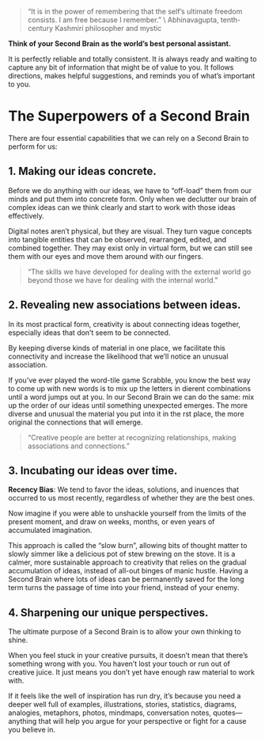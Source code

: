 
> “It is in the power of remembering that the self’s ultimate freedom consists. I am free because I remember.”
\ Abhinavagupta, tenth-century Kashmiri philosopher and mystic

**Think of your Second Brain as the world’s best personal assistant.**

It is perfectly reliable and totally consistent. It is always ready and waiting to capture any bit of information that might be of value to you. It follows directions, makes helpful suggestions, and reminds you of what’s important to you.

# The Superpowers of a Second Brain

There are four essential capabilities that we can rely on a Second Brain to perform for us:

## 1. Making our ideas concrete. 

Before we do anything with our ideas, we have to “off-load” them from our minds and put them into concrete form.
Only when we declutter our brain of complex ideas can we think clearly and start to work with those ideas effectively.

Digital notes aren’t physical, but they are visual. They turn vague concepts into tangible entities that can be observed, rearranged, edited, and combined together. They may exist only in virtual form, but we can still see them with our eyes and move them around with our fingers.

> “The skills we have developed for dealing with the external world go beyond those we have for dealing with the internal world.”

## 2. Revealing new associations between ideas.

In its most practical form, creativity is about connecting ideas together, especially ideas that don’t seem to be connected.

By keeping diverse kinds of material in one place, we facilitate this connectivity and increase the likelihood that we’ll notice an unusual association.

If you’ve ever played the word-tile game Scrabble, you know the best way to come up with new words is to mix up the letters in dierent combinations until a word jumps out at you. In our Second Brain we can do the same: mix up the order of our ideas until something unexpected emerges. The more diverse and unusual the material you put into it in the rst place, the more original the connections that will emerge.

> “Creative people are better at recognizing relationships, making associations and connections.”

## 3. Incubating our ideas over time. 

**Recency Bias**: We tend to favor the ideas, solutions, and inuences that occurred to us most recently, regardless of whether they are the best ones.

Now imagine if you were able to unshackle yourself from the limits of the present moment, and draw on weeks, months, or even years of accumulated imagination.

This approach is called the “slow burn”, allowing bits of thought matter to slowly simmer like a delicious pot of stew brewing on the stove.
It is a calmer, more sustainable approach to creativity that relies on the gradual accumulation of ideas, instead of all-out binges of manic hustle.
Having a Second Brain where lots of ideas can be permanently saved for the long term turns the passage of time into your friend, instead of your enemy.

## 4. Sharpening our unique perspectives.

The ultimate purpose of a Second Brain is to allow your own thinking to shine.

When you feel stuck in your creative pursuits, it doesn’t mean that there’s something wrong with you.
You haven’t lost your touch or run out of creative juice.
It just means you don’t yet have enough raw material to work with.

If it feels like the well of inspiration has run dry, it’s because you need a deeper well full of examples, illustrations, stories, statistics, diagrams, analogies, metaphors, photos, mindmaps, conversation notes, quotes—anything that will help you argue for your perspective or fight for a cause you believe in.
